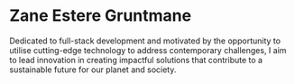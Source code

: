 <h1> Zane Estere Gruntmane </h1>


<p> Dedicated to full-stack development and motivated by the opportunity to utilise cutting-edge technology to address contemporary challenges, I aim to lead innovation in creating impactful solutions that contribute to a sustainable future for our planet and society. </p>
